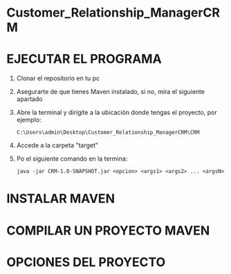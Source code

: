 # Customer_Relationship_ManagerCRM

# EJECUTAR EL PROGRAMA

1. Clonar el repositorio en tu pc
2. Asegurarte de que tienes Maven instalado, si no, mira el siguiente apartado
3. Abre la terminal y dirígite a la ubicación donde tengas el proyecto, por ejemplo:

	```C:\Users\admin\Desktop\Customer_Relationship_ManagerCRM\CRM```

4. Accede a la carpeta "target"
5. Po el siguiente comando en la termina:

	```java -jar CRM-1.0-SNAPSHOT.jar <opcion> <args1> <args2> ... <argsN>```

# INSTALAR MAVEN


# COMPILAR UN PROYECTO MAVEN

# OPCIONES DEL PROYECTO




